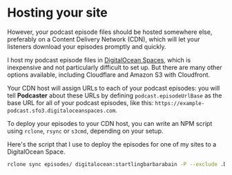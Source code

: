 # Hosting your site

However, your podcast episode files should be hosted somewhere else, preferably on a Content Delivery Network (CDN), which will let your listeners download your episodes promptly and quickly.

I host my podcast episode files in [DigitalOcean Spaces](https://www.digitalocean.com/products/spaces), which is inexpensive and not particularly difficult to set up. But there are many other options available, including Cloudflare and Amazon S3 with Cloudfront.

Your CDN host will assign URLs to each of your podcast episodes: you will tell  **Podcaster** about these URLs by defining `podcast.episodeUrlBase` as the base URL for all of your podcast episodes, like this: `https://example-podcast.sfo3.digitaloceanspaces.com`.

To deploy your episodes to your CDN host, you can write an NPM script using `rclone`, `rsync` or `s3cmd`, depending on your setup.

Here's the script that I use to deploy the episodes for one of my sites to a DigitalOcean Space.

```sh
rclone sync episodes/ digitalocean:startlingbarbarabain -P --exclude .DS_Store
```
